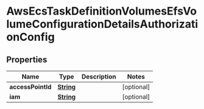 

# AwsEcsTaskDefinitionVolumesEfsVolumeConfigurationDetailsAuthorizationConfig


## Properties

| Name | Type | Description | Notes |
|------------ | ------------- | ------------- | -------------|
|**accessPointId** | [**String**](String.md) |  |  [optional] |
|**iam** | [**String**](String.md) |  |  [optional] |



